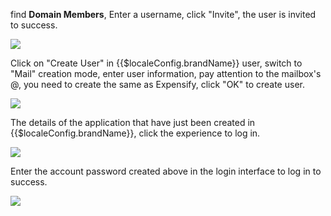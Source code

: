 <IntegrationDetailCard :title="`Invite users in Expensify`">

find **Domain Members**, Enter a username, click "Invite", the user is invited to success.

![](~@imagesZhCn/integration/expensify/3-1.png)

</IntegrationDetailCard>

<IntegrationDetailCard :title="`Create a user in ${$localeConfig.brandName}`">

Click on "Create User" in {{$localeConfig.brandName}} user, switch to "Mail" creation mode, enter user information, pay attention to the mailbox's @, you need to create the same as Expensify, click "OK" to create user.

![](~@imagesZhCn/integration/expensify/3-2.png)

</IntegrationDetailCard>

<IntegrationDetailCard :title="`Experience login`">

The details of the application that have just been created in {{$localeConfig.brandName}}, click the experience to log in.

![](~@imagesZhCn/integration/expensify/3-3.png)

Enter the account password created above in the login interface to log in to success.

![](~@imagesZhCn/integration/expensify/3-4.png)

</IntegrationDetailCard>
